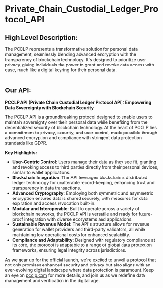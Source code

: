 # Private_Chain_Custodial_Ledger_Protocol_API
<h2>High Level Description:</h2>
The PCCLP represents a transformative solution for personal data management, seamlessly blending advanced encryption with the transparency of blockchain technology. It's designed to prioritize user privacy, giving individuals the power to grant and revoke data access with ease, much like a digital keyring for their personal data.
<br>
<br>

<h2>Our API:</h2>

**PCCLP API (Private Chain Custodial Ledger Protocol API): Empowering Data Sovereignty with Blockchain Security**

The PCCLP API is a groundbreaking protocol designed to enable users to maintain sovereignty over their personal data while benefiting from the decentralized security of blockchain technology. At the heart of PCCLP lies a commitment to privacy, security, and user control, made possible through advanced encryption and compliance with stringent data protection standards like GDPR.

**Key Highlights:**
- **User-Centric Control**: Users manage their data as they see fit, granting and revoking access to third parties directly from their personal devices, similar to wallet applications.
- **Blockchain Integration**: The API leverages blockchain's distributed ledger technology for unalterable record-keeping, enhancing trust and transparency in data transactions.
- **Advanced Cryptography**: Employing both symmetric and asymmetric encryption ensures data is shared securely, with measures for data expiration and access revocation built-in.
- **Modular and Interoperable**: Built to operate across a variety of blockchain networks, the PCCLP API is versatile and ready for future-proof integration with diverse ecosystems and applications.
- **Sustainable Revenue Model**: The API's structure allows for revenue generation for wallet providers and third-party validators, all while maintaining low operational costs for enhanced scalability.
- **Compliance and Adaptability**: Designed with regulatory compliance at its core, the protocol is adaptable to a range of global data protection frameworks, ensuring legal integrity across jurisdictions.

As we gear up for the official launch, we're excited to unveil a protocol that not only promises enhanced security and privacy but also aligns with an ever-evolving digital landscape where data protection is paramount. Keep an eye on [pcclp.com](https://pcclp.com) for more details, and join us as we redefine data management and verification in the digital age.

